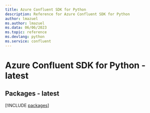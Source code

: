 ```yaml
---
title: Azure Confluent SDK for Python
description: Reference for Azure Confluent SDK for Python
author: lmazuel
ms.author: lmazuel
ms.data: 06/06/2023
ms.topic: reference
ms.devlang: python
ms.service: confluent
---
```

# Azure Confluent SDK for Python - latest
## Packages - latest
[!INCLUDE [packages](confluent-index.md)]